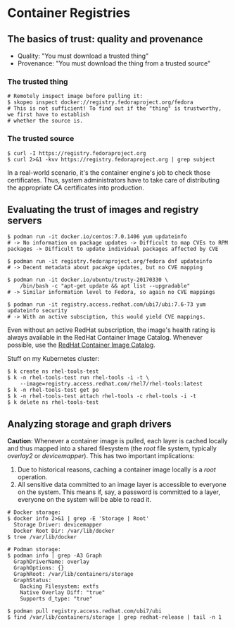 # Container Registries

## The basics of trust: quality and provenance

* Quality: "You must download a trusted thing"
* Provenance: "You must download the thing from a trusted source"

### The trusted thing 

```
# Remotely inspect image before pulling it:
$ skopeo inspect docker://registry.fedoraproject.org/fedora
# This is not sufficient! To find out if the "thing" is trustworthy, we first have to establish 
# whether the source is.
```

### The trusted source

```
$ curl -I https://registry.fedoraproject.org
$ curl 2>&1 -kvv https://registry.fedoraproject.org | grep subject
```

In a real-world scenario, it's the container engine's job to check those certificates. Thus, system administrators have to take care of distributing the appropriate CA certificates into production.

## Evaluating the trust of images and registry servers

```
$ podman run -it docker.io/centos:7.0.1406 yum updateinfo
# -> No information on package updates -> Difficult to map CVEs to RPM packages -> Difficult to update individual packages affected by CVE

$ podman run -it registry.fedoraproject.org/fedora dnf updateinfo
# -> Decent metadata about pacakge updates, but no CVE mapping

$ podman run -it docker.io/ubuntu/trusty-20170330 \
    /bin/bash -c "apt-get update && apt list --upgradable"
# -> Similar information level to Fedora, so again no CVE mappings

$ podman run -it registry.access.redhat.com/ubi7/ubi:7.6-73 yum updateinfo security
# -> With an active subsciption, this would yield CVE mappings.
```

Even without an active RedHat subscription, the image's health rating is always available in the RedHat Container Image Catalog. Whenever possible, use the [RedHat Container Image Catalog](https://access.redhat.com/containers/).

Stuff on my Kubernetes cluster:

```
$ k create ns rhel-tools-test
$ k -n rhel-tools-test run rhel-tools -i -t \
    --image=registry.access.redhat.com/rhel7/rhel-tools:latest
$ k -n rhel-tools-test get po
$ k -n rhel-tools-test attach rhel-tools -c rhel-tools -i -t
$ k delete ns rhel-tools-test
```

## Analyzing storage and graph drivers

__Caution__: Whenever a container image is pulled, each layer is cached locally and thus mapped into a shared filesystem (the _root_ file system, typically _overlay2_ or _devicemapper_). This has two important implications:
1. Due to historical reasons, caching a container image locally is a _root_ operation.
1. All sensitive data committed to an image layer is accessible to everyone on the system. This means if, say, a password is committed to a layer, everyone on the system will be able to read it.

```
# Docker storage:
$ docker info 2>&1 | grep -E 'Storage | Root'
  Storage Driver: devicemapper
  Docker Root Dir: /var/lib/docker
$ tree /var/lib/docker

# Podman storage:
$ podman info | grep -A3 Graph
  GraphDriverName: overlay
  GraphOptions: {}
  GraphRoot: /var/lib/containers/storage
  GraphStatus:
    Backing Filesystem: extfs
    Native Overlay Diff: "true"
    Supports d_type: "true"

$ podman pull registry.access.redhat.com/ubi7/ubi
$ find /var/lib/containers/storage | grep redhat-release | tail -n 1
```

